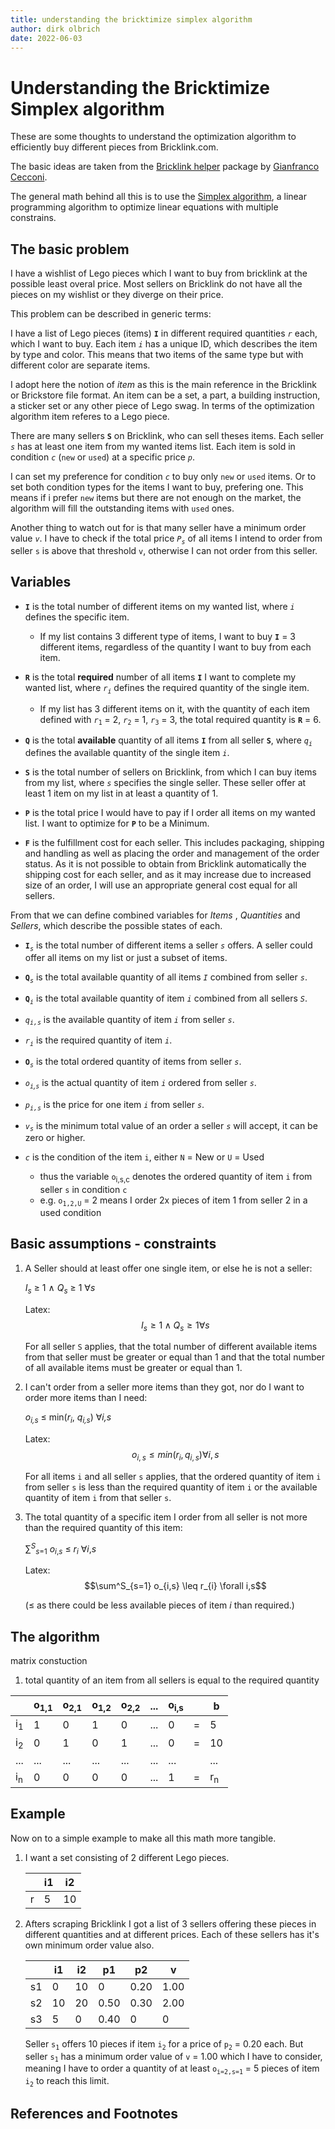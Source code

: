 ```yaml
---
title: understanding the bricktimize simplex algorithm
author: dirk olbrich
date: 2022-06-03
---
```


# Understanding the Bricktimize Simplex algorithm

These are some thoughts to understand the optimization algorithm to efficiently buy different pieces from Bricklink.com.

The basic ideas are taken from the [Bricklink helper][1] package by [Gianfranco Cecconi](https://github.com/giacecco).

The general math behind all this is to use the [Simplex algorithm][2], a linear programming algorithm to optimize linear equations with multiple constrains.

## The basic problem

I have a wishlist of Lego pieces which I want to buy from bricklink at the possible least overal price. Most sellers on Bricklink do not have all the pieces on my wishlist or they diverge on their price.

This problem can be described in generic terms:

I have a list of Lego pieces (items) **`I`** in different required quantities *`r`* each, which I want to buy. Each item *`i`* has a unique ID, which describes the item by type and color. This means that two items of the same type but with different color are separate items.

I adopt here the notion of *item* as this is the main reference in the Bricklink or Brickstore file format. An item can be a set, a part, a building instruction, a sticker set or any other piece of Lego swag. In terms of the optimization algorithm item referes to a Lego piece.

There are many sellers **`S`** on Bricklink, who can sell theses items. Each seller *`s`* has at least one item from my wanted items list. Each item is sold in condition *`c`* (`new` or `used`) at a specific price *`p`*.

I can set my preference for condition *`c`* to buy only `new` or `used` items. Or to set both condition types for the items I want to buy, prefering one. This means if i prefer `new` items but there are not enough on the market, the algorithm will fill the outstanding items with `used` ones.

Another thing to watch out for is that many seller have a minimum order value *`v`*. I have to check if the total price *`P`<sub>`s`</sub>* of all items I intend to order from seller `s` is above that threshold `v`, otherwise I can not order from this seller.

## Variables

- **`I`** is the total number of different items on my wanted list, where *`i`* defines the specific item.
    - If my list contains 3 different type of items, I want to buy **`I`** = 3 different items, regardless of the quantity I want to buy from each item.

- **`R`** is the total **required** number of all items **`I`** I want to complete my wanted list, where *`r`<sub>`i`</sub>* defines the required quantity of the single item.
    - If my list has 3 different items on it, with the quantity of each item defined with *`r`*<sub>`1`</sub> = 2, *`r`*<sub>`2`</sub> = 1, *`r`*<sub>`3`</sub> = 3, the total required quantity is **`R`** = 6.

- **`Q`** is the total **available** quantity of all items **`I`** from all seller **`S`**, where *`q`<sub>`i`</sub>* defines the available quantity of the single item *`i`*.

- **`S`** is the total number of sellers on Bricklink, from which I can buy items from my list, where *`s`* specifies the single seller. These seller offer at least 1 item on my list in at least a quantity of 1.

- **`P`** is the total price I would have to pay if I order all items on my wanted list. I want to optimize for **`P`** to be a Minimum.

- **`F`** is the fulfillment cost for each seller. This includes packaging, shipping and handling as well as placing the order and management of the order status. As it is not possible to obtain from Bricklink automatically the shipping cost for each seller, and as it may increase due to increased size of an order, I will use an appropriate general cost equal for all sellers.

From that we can define combined variables for *Items* , *Quantities* and *Sellers*, which describe the possible states of each.

- **`I`***<sub>`s`</sub>* is the total number of different items a seller *`s`* offers. A seller could offer all items on my list or just a subset of items.

- **`Q`***<sub>`s`</sub>* is the total available quantity of all items *`I`* combined from seller *`s`*.

- **`Q`***<sub>`i`</sub>* is the total available quantity of item *`i`* combined from all sellers *`S`*.

- *`q`<sub>`i,s`</sub>* is the available quantity of item *`i`* from seller *`s`*.

- *`r`<sub>`i`</sub>* is the required quantity of item *`i`*.

- **`O`***<sub>`s`</sub>* is the total ordered quantity of items from seller *`s`*.

- *`o`<sub>`i`,`s`</sub>* is the actual quantity of item *`i`* ordered from seller *`s`*.

- *`p`<sub>`i,s`</sub>* is the price for one item *`i`* from seller *`s`*.

- *`v`<sub>`s`</sub>* is the minimum total value of an order a seller *`s`* will accept, it can be zero or higher.

- *`c`* is the condition of the item `i`, either `N` = New or `U` = Used
    - thus the variable `o`<sub>i,s,c</sub> denotes the ordered quantity of item `i` from seller `s` in condition `c`
    - e.g. `o`<sub>`1,2,U`</sub> = 2 means I order 2x pieces of item 1 from seller 2 in a used condition

## Basic assumptions - constraints

1. A Seller should at least offer one single item, or else he is not a seller:

    *I<sub>s</sub>* &ge; 1 &and; *Q<sub>s</sub>* &ge; 1 &forall;*s*

    Latex:
    $$I_{s} \geq 1 \land Q_{s} \geq 1 \forall s$$

    For all seller `S` applies, that the total number of different available items from that seller must be greater or equal than 1 and that the total number of all available items must be greater or equal than 1.

2. I can't order from a seller more items than they got, nor do I want to order more items than I need:

    *o<sub>i,s</sub>* &le; min(*r<sub>i</sub>*, *q<sub>i,s</sub>*) &forall;*i,s*

    Latex:
    $$o_{i,s} \leq min(r_{i}, q_{i,s}) \forall i,s$$

    For all items `i` and all seller `s` applies, that the ordered quantity of item `i` from seller `s` is less than the required quantity of item `i` or the available quantity of item `i` from that seller `s`.

3. The total quantity of a specific item I order from all seller is not more than the required quantity of this item:

    &sum;<sup>*S*</sup><sub>*s*=1</sub> *o*<sub>*i*,*s*</sub> &le; *r*<sub>*i*</sub> &forall;*i*,*s*

    Latex:
    $$\sum^S_{s=1} o_{i,s} \leq r_{i} \forall i,s$$

    (&le; as there could be less available pieces of item *i* than required.)

## The algorithm

matrix constuction


1. total quantity of an item from all sellers is equal to the required quantity 

|               | o<sub>1,1</sub> | o<sub>2,1</sub> | o<sub>1,2</sub> | o<sub>2,2</sub> | ... | o<sub>i,s</sub> |     | b             |
| ------------- | --------------- | --------------- | --------------- | --------------- | --- | --------------- | --- | ------------- |
| i<sub>1</sub> | 1               | 0               | 1               | 0               | ... | 0               | =   | 5             |
| i<sub>2</sub> | 0               | 1               | 0               | 1               | ... | 0               | =   | 10            |
| ...           | ...             | ...             | ...             | ...             | ... | ...             |     | ...           |
| i<sub>n</sub> | 0               | 0               | 0               | 0               | ... | 1               | =   | r<sub>n</sub> |

## Example

Now on to a simple example to make all this math more tangible.

1. I want a set consisting of 2 different Lego pieces.

    |     | i1  | i2  |
    | --- | --- | --- |
    | r   | 5   | 10  |

2. Afters scraping Bricklink I got a list of 3 sellers offering these pieces in different quantities and at different prices. Each of these sellers has it's own minimum order value also.

    |     | i1  | i2  | p1   | p2   | v    |
    | --- | --- | --- | ---- | ---- | ---- |
    | s1  | 0   | 10  | 0    | 0.20 | 1.00 |
    | s2  | 10  | 20  | 0.50 | 0.30 | 2.00 |
    | s3  | 5   | 0   | 0.40 | 0    | 0    |

    Seller `s`<sub>`1`</sub> offers 10 pieces if item `i`<sub>`2`</sub> for a price of `p`<sub>`2`</sub> = 0.20 each. But seller `s`<sub>`1`</sub> has a minimum order value of `v` = 1.00 which I have to consider, meaning I have to order a quantity of at least `o`<sub>`i=2,s=1`</sub> = 5 pieces of item `i`<sub>`2`</sub> to reach this limit.

## References and Footnotes

[1]: https://github.com/giacecco/bricklink-helper
[2]: https://en.wikipedia.org/wiki/Simplex_algorithm
